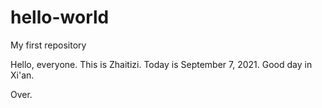 # hello-world
My first repository

Hello, everyone. This is Zhaitizi. Today is September 7, 2021. Good day in Xi'an.

Over.
